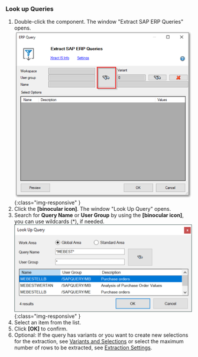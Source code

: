 ### Look up Queries

1. Double-click the component. The window "Extract SAP ERP Queries" opens.
![Query-Defining](/img/content/Query-DefiningExtraction.png){:class="img-responsive" }
2. Click the **[binocular icon]**. The window "Look Up Query" opens.
3. Search for **Query Name** or **User Group** by using the **[binocular icon]**, you can use wildcards (*), if needed.
![Query-Search](/img/content/Query-Search.png){:class="img-responsive" }
4. Select an item from the list. 
5. Click **[OK]** to confirm.
5. Optional: If the query has variants or you want to create new selections for the extraction, see [Variants and Selections](./variant-selections) or select the maximum number of rows to be extracted, see [Extraction Settings](./settings).
